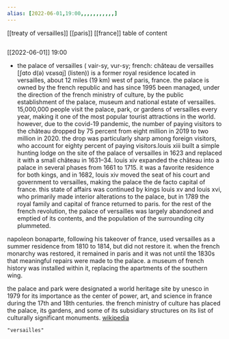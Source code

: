 ```yaml
---
alias: [2022-06-01,19:00,,,,,,,,,,,]
---
```

[[treaty of versailles]] [[paris]] [[france]]
table of content
```toc
```

[[2022-06-01]] 19:00
- the palace of versailles ( vair-sy, vur-sy; french: château de versailles [ʃɑto d(ə) vɛʁsɑj] (listen)) is a former royal residence located in versailles, about 12 miles (19 km) west of paris, france. the palace is owned by the french republic and has since 1995 been managed, under the direction of the french ministry of culture, by the public establishment of the palace, museum and national estate of versailles. 15,000,000 people visit the palace, park, or gardens of versailles every year, making it one of the most popular tourist attractions in the world. however, due to the covid-19 pandemic, the number of paying visitors to the château dropped by 75 percent from eight million in 2019 to two million in 2020. the drop was particularly sharp among foreign visitors, who account for eighty percent of paying visitors.louis xiii built a simple hunting lodge on the site of the palace of versailles in 1623 and replaced it with a small château in 1631–34. louis xiv expanded the château into a palace in several phases from 1661 to 1715. it was a favorite residence for both kings, and in 1682, louis xiv moved the seat of his court and government to versailles, making the palace the de facto capital of france. this state of affairs was continued by kings louis xv and louis xvi, who primarily made interior alterations to the palace, but in 1789 the royal family and capital of france returned to paris. for the rest of the french revolution, the palace of versailles was largely abandoned and emptied of its contents, and the population of the surrounding city plummeted.

napoleon bonaparte, following his takeover of france, used versailles as a summer residence from 1810 to 1814, but did not restore it. when the french monarchy was restored, it remained in paris and it was not until the 1830s that meaningful repairs were made to the palace. a museum of french history was installed within it, replacing the apartments of the southern wing.

the palace and park were designated a world heritage site by unesco in 1979 for its importance  as the center of power, art, and science in france during the 17th and 18th centuries. the french ministry of culture has placed the palace, its gardens, and some of its subsidiary structures on its list of culturally significant monuments.
[wikipedia](https://en.wikipedia.org/wiki/palace%20of%20versailles)
```query
"versailles"
```